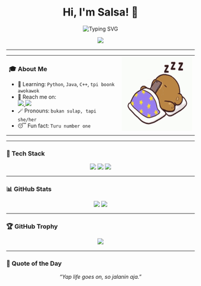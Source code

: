 <h1 align="center">Hi, I'm Salsa! 👋</h1>

<p align="center">
  <img src="https://readme-typing-svg.herokuapp.com?font=Orbitron&size=22&duration=3000&pause=1000&color=11336E&center=true&vCenter=true&width=435&lines=Information+System+Student;At+Hasanuddin+University" alt="Typing SVG" />
</p>

<p align="center">
  <img src="https://profile-counter.glitch.me/nabilasalsabilaa/count.svg" />
</p>

---

<div align="center">

<table>
  <tr>
    <td valign="top" width="60%">

<h3>🎓 About Me</h3>

- 🌱 Learning: `Python`, `Java`, `C++`, `tpi boonk awokawok`  
- 📱 Reach me on:  
  <a href="https://instagram.com/nslsabilaaa_">
    <img src="https://img.shields.io/badge/Instagram-%23E4405F.svg?style=for-the-badge&logo=instagram&logoColor=white"/>
  </a>
  <a href="https://www.linkedin.com/in/nabila-salsabila-964511358">
    <img src="https://img.shields.io/badge/LinkedIn-%230077B5.svg?style=for-the-badge&logo=linkedin&logoColor=white"/>
  </a>  
- 🪄 Pronouns: `bukan sulap, tapi she/her`  
- 😴 Fun fact: `Turu number one`

</td>
<td valign="top" width="40%">
  <img src="https://raw.githubusercontent.com/nabilasalsabilaaa/nabilasalsabilaaa/refs/heads/main/no-wakeup.gif" width="200" height="200"/>
</td>
</tr>
</table>

</div>

---

### 🧰 Tech Stack
<p align="center">
  <img src="https://img.shields.io/badge/Git-F05032?style=for-the-badge&logo=git&logoColor=white"/>
  <img src="https://img.shields.io/badge/GitHub-181717?style=for-the-badge&logo=github&logoColor=white"/>
  <img src="https://img.shields.io/badge/VS%20Code-007ACC?style=for-the-badge&logo=visual-studio-code&logoColor=white"/>
</p>

---

### 📊 GitHub Stats
<p align="center">
  <img src="https://github-readme-stats.vercel.app/api?username=nabilasalsabilaa&show_icons=true&theme=radical" width="400"/>
  <img src="https://github-readme-stats.vercel.app/api/top-langs/?username=nabilasalsabilaa&layout=compact&theme=radical" width="300"/>
</p>

---

### 🏆 GitHub Trophy
<p align="center">
  <img src="https://github-profile-trophy.vercel.app/?username=nabilasalsabilaa&theme=radical&margin-w=10&margin-h=10&no-bg=true&no-frame=true" />
</p>

---

### 🎯 Quote of the Day
<p align="center">
  <i>“Yap life goes on, so jalanin aja.”</i>
</p>
